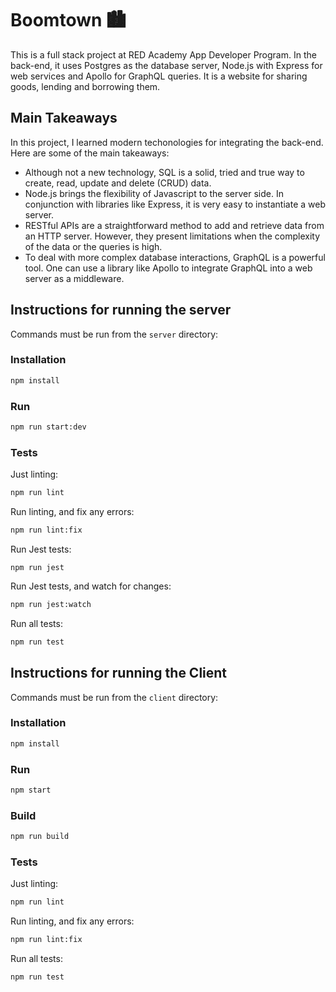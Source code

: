 # Boomtown 🏙

This is a full stack project at RED Academy App Developer Program. In the back-end, it uses Postgres as the database server, Node.js with Express for web services and Apollo for GraphQL queries. It is a website for sharing goods, lending and borrowing them.

## Main Takeaways

In this project, I learned modern techonologies for integrating the back-end. Here are some of the main takeaways:

- Although not a new technology, SQL is a solid, tried and true way to create, read, update and delete (CRUD) data.
- Node.js brings the flexibility of Javascript to the server side. In conjunction with libraries like Express, it is very easy to instantiate a web server.
- RESTful APIs are a straightforward method to add and retrieve data from an HTTP server. However, they present limitations when the complexity of the data or the queries is high.
- To deal with more complex database interactions, GraphQL is a powerful tool. One can use a library like Apollo to integrate GraphQL into a web server as a middleware.

## Instructions for running the server

Commands must be run from the `server` directory:

### Installation

```bash
npm install
```

### Run

```bash
npm run start:dev
```

### Tests

Just linting:

```bash
npm run lint
```

Run linting, and fix any errors:

```bash
npm run lint:fix
```

Run Jest tests:

```
npm run jest
```

Run Jest tests, and watch for changes:

```bash
npm run jest:watch
```

Run all tests:

```bash
npm run test
```

## Instructions for running the Client

Commands must be run from the `client` directory:

### Installation

```bash
npm install
```

### Run

```bash
npm start
```

### Build

```bash
npm run build
```

### Tests

Just linting:

```bash
npm run lint
```

Run linting, and fix any errors:

```bash
npm run lint:fix
```

Run all tests:

```bash
npm run test
```
